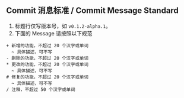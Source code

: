 ## Commit 消息标准 / Commit Message Standard

1. 标题行仅写版本号，如 `v0.1.2-alpha.1`。
2. 下面的 Message 请按照以下规范

```plain
+ 新增的功能，不超过 20 个汉字或单词
  ~ 具体描述，可不写
- 删除的功能，不超过 20 个汉字或单词
* 更改的功能，不超过 20 个汉字或单词
  ~ 具体描述，可不写
# 修复的功能，不超过 20 个汉字或单词
  ~ 具体描述，可不写
/ 注释，不超过 50 个汉字或单词
```